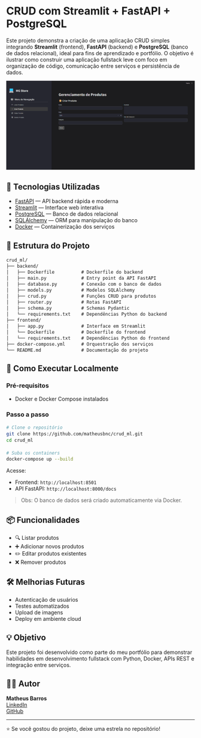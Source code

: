 # CRUD com Streamlit + FastAPI + PostgreSQL

Este projeto demonstra a criação de uma aplicação CRUD simples integrando **Streamlit** (frontend), **FastAPI** (backend) e **PostgreSQL** (banco de dados relacional), ideal para fins de aprendizado e portfólio. O objetivo é ilustrar como construir uma aplicação fullstack leve com foco em organização de código, comunicação entre serviços e persistência de dados.

![Preview da aplicação](./assets/preview.png)

## 🧩 Tecnologias Utilizadas

- [FastAPI](https://fastapi.tiangolo.com/) — API backend rápida e moderna  
- [Streamlit](https://streamlit.io/) — Interface web interativa  
- [PostgreSQL](https://www.postgresql.org/) — Banco de dados relacional  
- [SQLAlchemy](https://www.sqlalchemy.org/) — ORM para manipulação do banco  
- [Docker](https://www.docker.com/) — Containerização dos serviços  

## 📁 Estrutura do Projeto

```
crud_ml/
├── backend/
│   ├── Dockerfile          # Dockerfile do backend
│   ├── main.py             # Entry point da API FastAPI
│   ├── database.py         # Conexão com o banco de dados
│   ├── models.py           # Modelos SQLAlchemy
│   ├── crud.py             # Funções CRUD para produtos
│   ├── router.py           # Rotas FastAPI
│   ├── schema.py           # Schemas Pydantic
│   └── requirements.txt    # Dependências Python do backend
├── frontend/
│   ├── app.py              # Interface em Streamlit
│   └── Dockerfile          # Dockerfile do frontend
│   └── requirements.txt    # Dependências Python do frontend
├── docker-compose.yml      # Orquestração dos serviços
└── README.md               # Documentação do projeto
```


## 🚀 Como Executar Localmente

### Pré-requisitos

- Docker e Docker Compose instalados

### Passo a passo

```bash
# Clone o repositório
git clone https://github.com/matheusbnc/crud_ml.git
cd crud_ml

# Suba os containers
docker-compose up --build
```

Acesse:

- Frontend: `http://localhost:8501`  
- API FastAPI: `http://localhost:8000/docs`

> Obs: O banco de dados será criado automaticamente via Docker.

## 📦 Funcionalidades

- 🔍 Listar produtos  
- ➕ Adicionar novos produtos  
- ✏️ Editar produtos existentes  
- ❌ Remover produtos  

## 🛠️ Melhorias Futuras

- Autenticação de usuários  
- Testes automatizados  
- Upload de imagens  
- Deploy em ambiente cloud  

## 💡 Objetivo

Este projeto foi desenvolvido como parte do meu portfólio para demonstrar habilidades em desenvolvimento fullstack com Python, Docker, APIs REST e integração entre serviços.

## 🧑‍💻 Autor

**Matheus Barros**  
[LinkedIn](https://www.linkedin.com/in/matheusbnc/)  
[GitHub](https://github.com/matheusbnc)

---

⭐ Se você gostou do projeto, deixe uma estrela no repositório!
